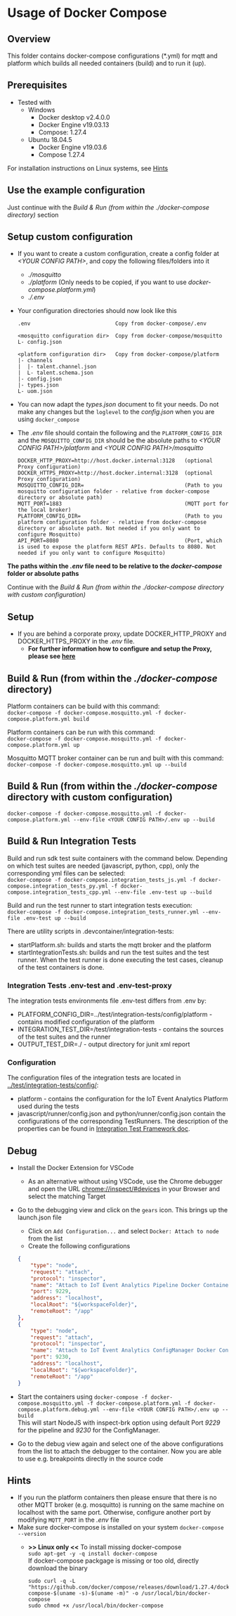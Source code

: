<!---
  Copyright (c) 2021 Bosch.IO GmbH

  This Source Code Form is subject to the terms of the Mozilla Public
  License, v. 2.0. If a copy of the MPL was not distributed with this
  file, You can obtain one at https://mozilla.org/MPL/2.0/.

  SPDX-License-Identifier: MPL-2.0
-->

# Usage of Docker Compose

## Overview

This folder contains docker-compose configurations (*.yml) for mqtt and platform which builds all needed containers (build) and to run it (up).

## Prerequisites

- Tested with
  - Windows
    - Docker desktop v2.4.0.0
    - Docker Engine v19.03.13
    - Compose: 1.27.4
  - Ubuntu 18.04.5
    - Docker Engine v19.03.6
    - Compose 1.27.4

For installation instructions on Linux systems, see [Hints](#Hints)

## Use the example configuration

Just continue with the _Build & Run (from within the ./docker-compose directory)_ section

## Setup custom configuration

- If you want to create a custom configuration, create a config folder at _\<YOUR CONFIG PATH\>_, and copy the following files/folders into it
  - _./mosquitto_
  - _./platform_ (Only needs to be copied, if you want to use _docker-compose.platform.yml_)
  - _./.env_
- Your configuration directories should now look like this

  ```code
  .env                           Copy from docker-compose/.env

  <mosquitto configuration dir>  Copy from docker-compose/mosquitto
  L- config.json

  <platform configuration dir>   Copy from docker-compose/platform
  |- channels
  |  |- talent.channel.json
  |  L- talent.schema.json
  |- config.json
  |- types.json
  L- uom.json
  ```

- You can now adapt the _types.json_ document to fit your needs. Do not make any changes but the `loglevel` to the _config.json_ when you are using `docker_compose`
- The _.env_ file should contain the following and the `PLATFORM_CONFIG_DIR` and the `MOSQUITTO_CONFIG_DIR` should be the absolute paths to _\<YOUR CONFIG PATH\>/platform_ and _\<YOUR CONFIG PATH\>/mosquitto_

  ```code
  DOCKER_HTTP_PROXY=http://host.docker.internal:3128   (optional Proxy configuration)
  DOCKER_HTTPS_PROXY=http://host.docker.internal:3128  (optional Proxy configuration)
  MOSQUITTO_CONFIG_DIR=                                (Path to you mosquitto configuration folder - relative from docker-compose directory or absolute path)
  MQTT_PORT=1883                                       (MQTT port for the local broker)
  PLATFORM_CONFIG_DIR=                                 (Path to you platform configuration folder - relative from docker-compose directory or absolute path. Not needed if you only want to configure Mosquitto)
  API_PORT=8080                                        (Port, which is used to expose the platform REST APIs. Defaults to 8080. Not needed if you only want to configure Mosquitto)
  ```

__The paths within the _.env_ file need to be relative to the _docker-compose_ folder or absolute paths__

Continue with the _Build & Run (from within the ./docker-compose directory with custom configuration)_

## Setup

- If you are behind a corporate proxy, update DOCKER_HTTP_PROXY and DOCKER_HTTPS_PROXY in the _.env_ file.
  - __For further information how to configure and setup the Proxy, please see [here](../docker/README.md)__

## Build & Run (from within the _./docker-compose_ directory)

Platform containers can be build with this command: \
```docker-compose -f docker-compose.mosquitto.yml -f docker-compose.platform.yml build```

Platform containers can be run with this command: \
```docker-compose -f docker-compose.mosquitto.yml -f docker-compose.platform.yml up```

Mosquitto MQTT broker container can be run and built with this command: \
```docker-compose -f docker-compose.mosquitto.yml up --build```

## Build & Run (from within the _./docker-compose_ directory with custom configuration)

```docker-compose -f docker-compose.mosquitto.yml -f docker-compose.platform.yml --env-file <YOUR CONFIG PATH>/.env up --build```

## Build & Run Integration Tests

Build and run sdk test suite containers with the command below. Depending on which test suites are needed (javascript, python, cpp), only the corresponding yml files can be selected: \
```docker-compose -f docker-compose.integration_tests_js.yml -f docker-compose.integration_tests_py.yml -f docker-compose.integration_tests_cpp.yml --env-file .env-test up --build``` 

Build and run the test runner to start integration tests execution: \
```docker-compose -f docker-compose.integration_tests_runner.yml --env-file .env-test up --build```

There are utility scripts in .devcontainer/integration-tests:
* startPlatform.sh: builds and starts the mqtt broker and the platform
* startIntegrationTests.sh: builds and run the test suites and the test runner. When the test runner is done executing
  the test cases, cleanup of the test containers is done.

### Integration Tests .env-test and .env-test-proxy

The integration tests environments file .env-test differs from .env by:
- PLATFORM_CONFIG_DIR=../test/integration-tests/config/platform - contains modified configuration of the platform  
- INTEGRATION_TEST_DIR=/test/integration-tests - contains the sources of the test suites and the runner
- OUTPUT_TEST_DIR=./ - output directory for junit xml report

### Configuration
The configuration files of the integration tests are located in
[../test/integration-tests/config/](../test/integration-tests/config/):
* platform - contains the configuration for the IoT Event Analytics Platform used during the tests
* javascript/runner/config.json and python/runner/config.json contain the configurations of the corresponding
  TestRunners. The description of the properties can be found in [Integration Test Framework doc](../docs/topics/iotea-integration-test-framework.md#Configuration).

## Debug

- Install the Docker Extension for VSCode
  - As an alternative without using VSCode, use the Chrome debugger and open the URL [chrome://inspect/#devices](chrome://inspect/#devices) in your Browser and select the matching Target
- Go to the debugging view and click on the `gears` icon. This brings up the launch.json file
  - Click on `Add Configuration...` and select `Docker: Attach to node` from the list
  - Create the following configurations<br>

  ```json
  {
      "type": "node",
      "request": "attach",
      "protocol": "inspector",
      "name": "Attach to IoT Event Analytics Pipeline Docker Container",
      "port": 9229,
      "address": "localhost",
      "localRoot": "${workspaceFolder}",
      "remoteRoot": "/app"
  },
  {
      "type": "node",
      "request": "attach",
      "protocol": "inspector",
      "name": "Attach to IoT Event Analytics ConfigManager Docker Container",
      "port": 9230,
      "address": "localhost",
      "localRoot": "${workspaceFolder}",
      "remoteRoot": "/app"
  }
  ```

- Start the containers using `docker-compose -f docker-compose.mosquitto.yml -f docker-compose.platform.yml -f docker-compose.platform.debug.yml --env-file <YOUR CONFIG PATH>/.env up --build`<br>
  This will start NodeJS with inspect-brk option using default Port _9229_ for the pipeline and _9230_ for the ConfigManager.
- Go to the debug view again and select one of the above configurations from the list to attach the debugger to the container. Now you are able to use e.g. breakpoints directly in the source code

## Hints

- If you run the platform containers then please ensure that there is no other MQTT broker (e.g. mosquitto) is running on the same machine on localhost with the same port. Otherwise, configure another port by modifying `MQTT_PORT` in the _.env_ file
- Make sure docker-compose is installed on your system `docker-compose --version`
  - __>> Linux only <<__ To install missing docker-compose<br>
    `sudo apt-get -y -q install docker-compose`<br>
    If docker-compose packgage is missing or too old, directly download the binary<br>

    ```text
    sudo curl -q -L "https://github.com/docker/compose/releases/download/1.27.4/docker-compose-$(uname -s)-$(uname -m)" -o /usr/local/bin/docker-compose
    sudo chmod +x /usr/local/bin/docker-compose

